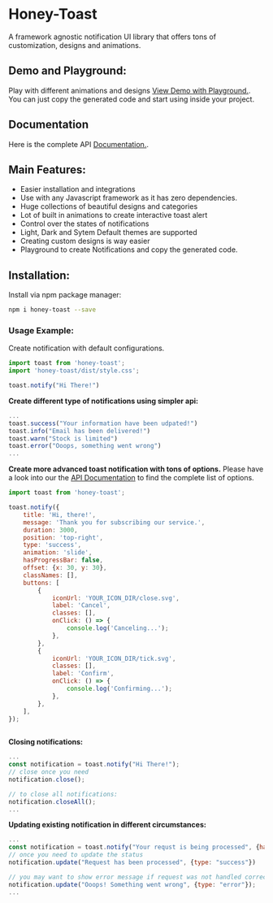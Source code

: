 # Honey-Toast
A framework agnostic notification UI library that offers tons of customization, designs and animations.

## Demo and Playground:
Play with different animations and designs [View Demo with Playground.](https://rbrahul.github.io/honey-toast). You can just copy the generated code and start using inside your project.

## Documentation
Here is the complete API [Documentation.](https://github.com/rbrahul/honey-toast-doc).


## Main Features:

- Easier installation and integrations
- Use with any Javascript framework as it has zero dependencies.
- Huge collections of beautiful designs and categories
- Lot of built in animations to create interactive toast alert
- Control over the states of notifications
- Light, Dark and Sytem Default themes are supported
- Creating custom designs is way easier
- Playground to create Notifications and copy the generated code.

## Installation:

Install via npm package manager:
```sh
npm i honey-toast --save
```

### Usage Example:
Create notification with default configurations.

```js
import toast from 'honey-toast';
import 'honey-toast/dist/style.css';

toast.notify("Hi There!")

```

**Create different type of notifications using simpler api:**

```js
...
toast.success("Your information have been udpated!")
toast.info("Email has been delivered!")
toast.warn("Stock is limited")
toast.error("Ooops, something went wrong")
...
```

**Create more advanced toast notification with tons of options.**
Please have a look into our the [API Documentation](https://github.com/rbrahul/honey-toast-doc) to find the complete list of options.

```js
import toast from 'honey-toast';

toast.notify({
    title: 'Hi, there!',
    message: 'Thank you for subscribing our service.',
    duration: 3000,
    position: 'top-right',
    type: 'success',
    animation: 'slide',
    hasProgressBar: false,
    offset: {x: 30, y: 30},
    classNames: [],
    buttons: [
        {
            iconUrl: 'YOUR_ICON_DIR/close.svg',
            label: 'Cancel',
            classes: [],
            onClick: () => {
                console.log('Canceling...');
            },
        },
        {
            iconUrl: 'YOUR_ICON_DIR/tick.svg',
            classes: [],
            label: 'Confirm',
            onClick: () => {
                console.log('Confirming...');
            },
        },
    ],
});
    
```

**Closing notifications:**

```js
...
const notification = toast.notify("Hi There!");
// close once you need
notification.close();

// to close all notifications:
notification.closeAll();
...
```


**Updating existing notification in different circumstances:**

```js
...
const notification = toast.notify("Your requst is being processed", {hasProgressBar: true});
// once you need to update the status
notification.update("Request has been processed", {type: "success"})

// you may want to show error message if request was not handled correctly
notification.update("Ooops! Something went wrong", {type: "error"});
...
```
